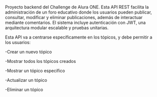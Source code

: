 Proyecto backend del Challenge de Alura ONE. 
Esta API REST facilita la administración de un foro educativo donde los usuarios pueden publicar, consultar, modificar y eliminar publicaciones, además de interactuar mediante comentarios. 
El sistema incluye autenticación con JWT, una arquitectura modular escalable y pruebas unitarias.

Esta API va a centrarse específicamente en los tópicos, y debe permitir a los usuarios:

-Crear un nuevo tópico

-Mostrar todos los tópicos creados

-Mostrar un tópico específico

-Actualizar un tópico

-Eliminar un tópico
